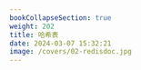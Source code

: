 ```yaml
---
bookCollapseSection: true
weight: 202
title: 哈希表
date: 2024-03-07 15:32:21
image: /covers/02-redisdoc.jpg
---
```

